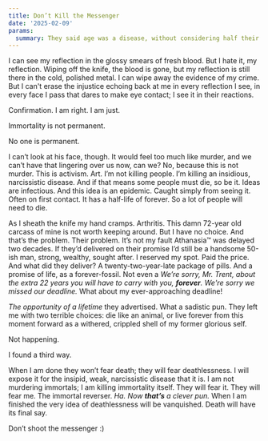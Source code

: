 ```yaml
---
title: Don’t Kill the Messenger
date: '2025-02-09'
params:
  summary: They said age was a disease, without considering half their audience was aged past prime. And I bought into it, infected with the insipid idea . . .
---
```


I can see my reflection in the glossy smears of fresh blood. But I hate it, my reflection. Wiping off the knife, the blood is gone, but my reflection is still there in the cold, polished metal. I can wipe away the evidence of my crime. But I can't erase the injustice echoing back at me in every reflection I see, in every face I pass that dares to make eye contact; I see it in their reactions.

Confirmation. I am right. I am just. 

Immortality is not permanent. 

No one is permanent. 

I can’t look at his face, though. It would feel too much like murder, and we can’t have that lingering over us now, can we? No, because this is not murder. This is activism. Art. I’m not killing people. I’m killing an insidious, narcissistic disease. And if that means some people must die, so be it. 
Ideas are infectious. And this idea is an epidemic. Caught simply from seeing it. Often on first contact. It has a half-life of forever. So a lot of people will need to die. 

As I sheath the knife my hand cramps. Arthritis. This damn 72-year old carcass of mine is not worth keeping around. But I have no choice. And that’s the problem. Their problem. It’s not my fault Athanasia™ was delayed two decades. 
If they’d delivered on their promise I’d still be a handsome 50-ish man, strong, wealthy, sought after. I reserved my spot. Paid the price. And what did they deliver? A twenty-two-year-late package of pills. And a promise of life, as a forever-fossil. Not even a _We’re sorry, Mr. Trent, about the extra 22 years you will have to carry with you, **forever**. We're sorry we missed our deadline._ What about my ever-approaching deadline!

_The opportunity of a lifetime_ they advertised. What a sadistic pun. 
They left me with two terrible choices: die like an animal, or live forever from this moment forward as a withered, crippled shell of my former glorious self. 

Not happening. 

I found a third way.

When I am done they won’t fear death; they will fear deathlessness. I will expose it for the insipid, weak, narcissistic disease that it is. I am not murdering immortals; I am killing immortality itself. They will fear it. They will fear me. The immortal reverser. _Ha. Now **that’s** a clever pun._ When I am finished the very idea of deathlessness will be vanquished. Death will have its final say. 

Don’t shoot the messenger :)
